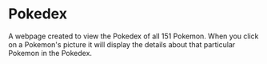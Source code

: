 # Pokedex

A webpage created to view the Pokedex of all 151 Pokemon. When you click on a Pokemon's picture it will display the details about that particular Pokemon in the Pokedex.

